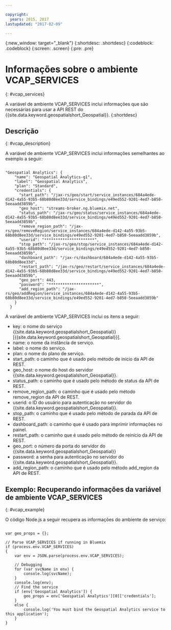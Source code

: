 ```yaml
---

copyright:
  years: 2015, 2017
lastupdated: "2017-02-09"

---
```


<!-- Attribute definitions --> 
{:new_window: target="_blank"}
{:shortdesc: .shortdesc}
{:codeblock: .codeblock}
{:screen: .screen}
{:pre: .pre}

# Informações sobre o ambiente VCAP_SERVICES
{: #vcap_services}


A variável de ambiente VCAP_SERVICES inclui informações que são necessárias para
usar a API REST do {{site.data.keyword.geospatialshort_Geospatial}}.
{:shortdesc}

## Descrição
{: #vcap_description}

A variável de
ambiente VCAP_SERVICES inclui informações semelhantes ao exemplo a seguir: 

<pre><code>
"Geospatial Analytics": {
    "name": "Geospatial Analytics-g1",
    "label": "Geospatial Analytics",
    "plan": "Standard",
    "credentials": {
      "start_path": "/jax-rs/geo/start/service_instances/684a4ede-d142-4a55-93b5-68b80d8ee33d/service_bindings/e49ed552-9201-4ed7-b850-5eeaadd3859b",
      "geo_host": "streams-broker.ng.bluemix.net",
      "status_path": "/jax-rs/geo/status/service_instances/684a4ede-d142-4a55-93b5-68b80d8ee33d/service_bindings/e49ed552-9201-4ed7-b850-5eeaadd3859b",
      "remove_region_path": "/jax-rs/geo/removeRegion/service_instances/684a4ede-d142-4a55-93b5-68b80d8ee33d/service_bindings/e49ed552-9201-4ed7-b850-5eeaadd3859b",
      "userid": "**********************",
      "stop_path": "/jax-rs/geo/stop/service_instances/684a4ede-d142-4a55-93b5-68b80d8ee33d/service_bindings/e49ed552-9201-4ed7-b850-5eeaadd3859b",
      "dashboard_path": "/jax-rs/dashboard/684a4ede-d142-4a55-93b5-68b80d8ee33d",
      "restart_path": "/jax-rs/geo/restart/service_instances/684a4ede-d142-4a55-93b5-68b80d8ee33d/service_bindings/e49ed552-9201-4ed7-b850-5eeaadd3859b",
      "geo_port": 443,
      "password": "**********************",
      "add_region_path": "/jax-rs/geo/addRegion/service_instances/684a4ede-d142-4a55-93b5-68b80d8ee33d/service_bindings/e49ed552-9201-4ed7-b850-5eeaadd3859b"
    }
  }
</code></pre>

A variável de ambiente VCAP_SERVICES inclui os itens a seguir:

* key: o nome do serviço {{site.data.keyword.geospatialshort_Geospatial}} [{{site.data.keyword.geospatialshort_Geospatial}}]. 
* name: o nome da instância de serviço. 
* label: o nome do serviço. 
* plan: o nome do plano de serviço. 
* start_path: o caminho que é usado pelo método de início da API de REST. 
* geo_host: o nome do host do servidor {{site.data.keyword.geospatialshort_Geospatial}}.
* status_path: o caminho que é usado pelo método de status da API de REST.
* remove_region_path: o caminho que é usado pelo método remove_region da API de REST.
* userid: o ID do usuário para autenticação no servidor do {{site.data.keyword.geospatialshort_Geospatial}}.
* stop_path: o caminho que é usado pelo método de parada da API de REST.
* dashboard_path: o caminho que é usado para imprimir informações no painel.
* restart_path: o caminho que é usado pelo método de reinício da API de REST.
* geo_port: o número da porta do servidor do {{site.data.keyword.geospatialshort_Geospatial}}
* password: a senha para autenticação no servidor do {{site.data.keyword.geospatialshort_Geospatial}}.
* add_region_path: o caminho que é usado pelo método add_region da API de REST.


## Exemplo: Recuperando informações da variável de ambiente VCAP_SERVICES
{: #vcap_example}

O código Node.js a seguir
recupera as informações do ambiente de serviço: 

<pre><code>
var geo_props = {};

// Parse VCAP_SERVICES if running in Bluemix
if (process.env.VCAP_SERVICES)
{
	var env = JSON.parse(process.env.VCAP_SERVICES);

	// Debugging
	for (var svcName in env) {
		console.log(svcName);
	}
	console.log(env);
	// Find the service
	if (env['Geospatial Analytics']) {
		geo_props = env['Geospatial Analytics'][0]['credentials'];
	}
	else {
		console.log('You must bind the Geospatial Analytics service to this application');
	}
} 
</code></pre>
